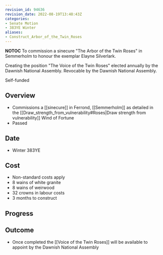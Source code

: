 ```yaml
---
revision_id: 94636
revision_date: 2022-08-19T13:48:43Z
categories:
- Senate Motion
- 383YE Winter
aliases:
- Construct_Arbor_of_the_Twin_Roses
---
```



__NOTOC__
To commission a sinecure "The Arbor of the Twin Roses" in Semmerholm to honour the exemplar Elayne Silverlark.

Creating the position "The Voice of the Twin Roses" elected annually by the Dawnish National Assembly. Revocable by the Dawnish National Assembly.

Self-funded

## Overview
* Commissions a [[sinecure]] in Ferrond, [[Semmerholm]] as detailed in the  [[Draw_strength_from_vulnerability#Roses|Draw strength from vulnerability]] Wind of Fortune
* Passed

## Date
* Winter 383YE
## Cost
* Non-standard costs apply
* 8 wains of white granite
* 8 wains of weirwood
* 32 crowns in labour costs
* 3 months to construct
## Progress

## Outcome
* Once completed the [[Voice of the Twin Roses]] will be available to appoint by the Dawnish National Assembly

